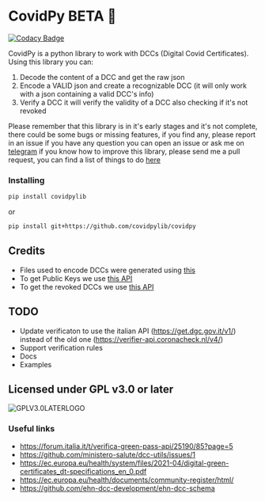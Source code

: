 # CovidPy BETA 🦠

[![Codacy Badge](https://api.codacy.com/project/badge/Grade/340c661b7668410b977e42a2c351cffa)](https://app.codacy.com/gh/CovidPyLib/CovidPy?utm_source=github.com&utm_medium=referral&utm_content=CovidPyLib/CovidPy&utm_campaign=Badge_Grade_Settings)

CovidPy is a python library to work with DCCs (Digital Covid Certificates).
Using this library you can:

1) Decode the content of a DCC and get the raw json
2) Encode a VALID json and create a recognizable DCC (it will only work with a json containing a valid DCC's info)
3) Verify a DCC it will verify the validity of a DCC also checking if it's not revoked

Please remember that this library is in it's early stages and it's not complete, there could be some bugs or missing features, if you find any, please report in an issue
if you have any question you can open an issue or ask me on [telegram](https://t.me/cagavo)
if you know how to improve this library, please send me a pull request, you can find a list of things to do [here](#TODO)

### Installing

``` bash
pip install covidpylib
```

or

``` bash
pip install git+https://github.com/covidpylib/covidpy
```

## Credits

- Files used to encode DCCs were generated using [this](https://github.com/ehn-dcc-development/ehn-sign-verify-python-trivial/blob/main/gen-csca-dsc.sh) 
- To get Public Keys we use [this API](https://verifier-api.coronacheck.nl/v4/verifier/public_keys)
- To get the revoked DCCs we use [this API](https://get.dgc.gov.it/v1/dgc/settings)

## TODO

- Update verificaton to use the italian API (https://get.dgc.gov.it/v1/) instead of the old one (https://verifier-api.coronacheck.nl/v4/)
- Support verification rules
- Docs
- Examples

## Licensed under GPL v3.0 or later


![GPLV3.0LATERLOGO](https://www.gnu.org/graphics/gplv3-or-later.png "Licensed under GPL v3.0 or later")

### Useful links

- https://forum.italia.it/t/verifica-green-pass-api/25190/85?page=5
- https://github.com/ministero-salute/dcc-utils/issues/1
- https://ec.europa.eu/health/system/files/2021-04/digital-green-certificates_dt-specifications_en_0.pdf
- https://ec.europa.eu/health/documents/community-register/html/
- https://github.com/ehn-dcc-development/ehn-dcc-schema
